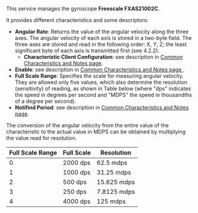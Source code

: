 This service manages the gyroscope **Freescale FXAS21002C**.  

It provides different characteristics and some descriptors:
* **Angular Rate**: Returns the value of the angular velocity along the three axes. The angular velocity of each axis is stored in a two-byte field. The three axes are stored and read in the following order: X, Y, Z; the least significant byte of each axis is transmitted first (see 4.2.2).
  * **Characteristic Client Configuration**: see description in [Common Characteristics and Notes page](!BLE_Firmware/Profile_and_Services/Common_Characteristics_and_Notes).
* **Enable**: see description in [Common Characteristics and Notes page ](!BLE_Firmware/Profile_and_Services/Common_Characteristics_and_Notes).
* **Full Scale Range**: Specifies the scale for measuring angular velocity. They are allowed only five values, which also determine the resolution (sensitivity) of reading, as shown in Table below (where "dps" indicates the speed in degrees per second and "MDPS" the speed in thousandths of a degree per second).
* **Notifind Period**: see description in [Common Characteristics and Notes page](!BLE_Firmware/Profile_and_Services/Common_Characteristics_and_Notes).

The conversion of the angular velocity from the entire value of the characteristic to the actual value in MDPS can be obtained by multiplying the value read for resolution.


| Full Scale Range | Full Scale | Resolution  |
|------------------|------------|-------------|
| 0                | 2000 dps   | 62.5 mdps   |
| 1                | 1000 dps   | 31.25 mdps  |
| 2                | 500 dps    | 15.625 mdps |
| 3                | 250 dps    | 7.8125 mdps |
| 4                | 4000 dps   | 125 mdps    |
